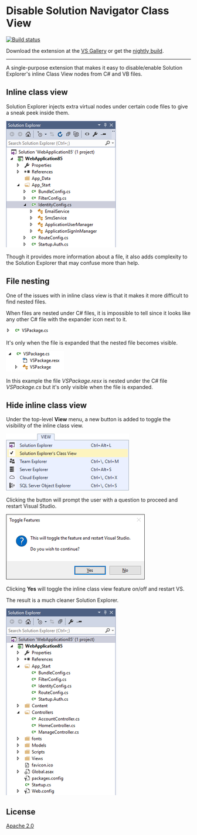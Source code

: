 # Disable Solution Navigator Class View

[![Build status](https://ci.appveyor.com/api/projects/status/pcst2rgduofvuru1?svg=true)](https://ci.appveyor.com/project/madskristensen/togglefeatures)

Download the extension at the
[VS Gallery](https://visualstudiogallery.msdn.microsoft.com/62461a72-4255-4eac-a630-52758e9c3723)
or get the
[nightly build](http://vsixgallery.com/extension/4ce74140-3f68-4438-92a4-a54afea98179/).

---------------------------------------------------

A single-purpose extension that makes it easy to
disable/enable Solution Explorer's inline Class View
nodes from C# and VB files. 

## Inline class view
Solution Explorer injects extra virtual nodes under certain
code files to give a sneak peek inside them. 

![Solution Explorer](art/solution-explorer.png)  

Though it provides more information about a file, it also
adds complexity to the Solution Explorer that may confuse
more than help.

## File nesting
One of the issues with in inline class view is that it
makes it more difficult to find nested files.

When files are nested under C# files, it is impossible
to tell since it looks like any other C# file with the
expander icon next to it.

![File nesting closed](art/file-nesting-closed.png) 

It's only when the file is expanded that the nested file
becomes visible.

![File nesting](art/file-nesting.png)  

In this example the file _VSPackage.resx_ is nested under
the C# file _VSPackage.cs_ but it's only visible when
the file is expanded.

## Hide inline class view
Under the top-level **View** menu, a new button is added
to toggle the visibility of the inline class view.

![View menu](art/view-menu.png)  

Clicking the button will prompt the user with a question
to proceed and restart Visual Studio.

![Prompt](art/prompt.png)

Clicking **Yes** will toggle the inline class view feature
on/off and restart VS. 

The result is a much cleaner Solution Explorer.

![Solution Explorer after](art/solution-explorer-after.png)  

## License

[Apache 2.0](LICENSE)